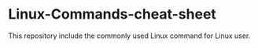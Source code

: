 # Linux-Commands-cheat-sheet
This repository include the commonly used Linux command for Linux user.
